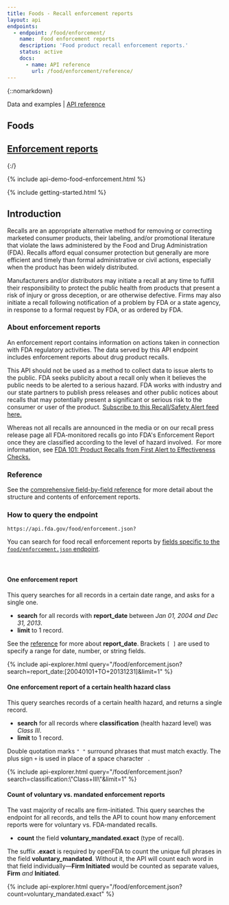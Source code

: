 ```yaml
---
title: Foods - Recall enforcement reports
layout: api
endpoints:
  - endpoint: /food/enforcement/
    name:  Food enforcement reports
    description: 'Food product recall enforcement reports.'
    status: active
    docs:
      - name: API reference
        url: /food/enforcement/reference/
---
```

{::nomarkdown}
<section class="content-heading api {% if page.cover %}cover{% endif %}" style="background-image:url('{{ site.baseurl }}/assets/img/{{ page.cover }}');">
  <div class="content-heading-text">
    <div class="content-heading-title">
      Data and examples | <a href="{{ site.baseurl }}/food/enforcement/reference/">API reference</a>
    </div>
    <h1>Foods</h1>
  </div>
</section>

<div class="row tabs">
  <div class="col-sm-12 tab selected"><h2><a href="#">Enforcement reports</a></h2></div>
</div>
{:/}

<section id="endpoint">

{% include api-demo-food-enforcement.html %}

{% include getting-started.html %}

## Introduction

Recalls are an appropriate alternative method for removing or correcting marketed consumer products, their labeling, and/or promotional literature that violate the laws administered by the Food and Drug Administration (FDA). Recalls afford equal consumer protection but generally are more efficient and timely than formal administrative or civil actions, especially when the product has been widely distributed.

Manufacturers and/or distributors may initiate a recall at any time to fulfill their responsibility to protect the public health from products that present a risk of injury or gross deception, or are otherwise defective. Firms may also initiate a recall following notification of a problem by FDA or a state agency, in response to a formal request by FDA, or as ordered by FDA.


### About enforcement reports

An enforcement report contains information on actions taken in connection with FDA regulatory activities. The data served by this API endpoint includes enforcement reports about drug product recalls.

This API should not be used as a method to collect data to issue alerts to the public. FDA seeks publicity about a recall only when it believes the public needs to be alerted to a serious hazard. FDA works with industry and our state partners to publish press releases and other public notices about recalls that may potentially present a significant or serious risk to the consumer or user of the product. [Subscribe to this Recall/Safety Alert feed here.](http://www.fda.gov/AboutFDA/ContactFDA/StayInformed/RSSFeeds/Recalls/rss.xml)

Whereas not all recalls are announced in the media or on our recall press release page all FDA-monitored recalls go into FDA's Enforcement Report once they are classified according to the level of hazard involved.  For more information, see [FDA 101: Product Recalls from First Alert to Effectiveness Checks.](http://www.fda.gov/ForConsumers/ConsumerUpdates/ucm049070.htm)

### Reference

See the <a href="reference/">comprehensive field-by-field reference</a> for more detail about the structure and contents of enforcement reports.

### How to query the endpoint

`https://api.fda.gov/food/enforcement.json?`

You can search for food recall enforcement reports by <a href="reference/">fields specific to the `food/enforcement.json` endpoint</a>.

<div class="api-explorer" style="margin-top: 7ex">
<div class="query">
<h4 class="query-title">One enforcement report</h4>
<div class="query-description">This query searches for all records in a certain date range, and asks for a single one.

 - **search** for all records with **report_date** between *Jan 01, 2004 and Dec 31, 2013*.
 - **limit** to 1 record.

See the [reference](reference/) for more about **report_date**. Brackets `[ ]` are used to specify a range for date, number, or string fields.
</div>
</div>
<div class="explorer">
{% include api-explorer.html query="/food/enforcement.json?search=report_date:[20040101+TO+20131231]&limit=1" %}
</div>
</div>

<div class="api-explorer">
<div class="query">
<h4 class="query-title">One enforcement report of a certain health hazard class</h4>
<div class="query-description">This query searches records of a certain health hazard, and returns a single record.

 - **search** for all records where **classification** (health hazard level) was *Class III*.
 - **limit** to 1 record.

Double quotation marks `" "` surround phrases that must match exactly. The plus sign `+` is used in place of a space character ` `.
</div>
</div>
<div class="explorer">
{% include api-explorer.html query="/food/enforcement.json?search=classification:\"Class+III\"&limit=1" %}
</div>
</div>

<div class="api-explorer">
<div class="query">
<h4 class="query-title">Count of voluntary vs. mandated enforcement reports</h4>
<div class="query-description">The vast majority of recalls are firm-initiated. This query searches the endpoint for all records, and tells the API to count how many enforcement reports were for voluntary vs. FDA-mandated recalls. 

 - **count** the field **voluntary_mandated.exact** (type of recall).

The suffix **.exact** is required by openFDA to count the unique full phrases in the field **voluntary_mandated**. Without it, the API will count each word in that field individually—**Firm Initiated** would be counted as separate values, **Firm** *and* **Initiated**.
</div>
<!-- <svg class="chart"></svg> -->
</div>
<div class="explorer">
{% include api-explorer.html query="/food/enforcement.json?count=voluntary_mandated.exact" %}
</div>
</div>

</section>
